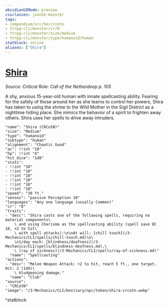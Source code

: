 ```yaml
---
obsidianUIMode: preview
cssclasses: json5e-monster
tags:
- compendium/src/5e/crcotn
- ttrpg-cli/monster/cr/0
- ttrpg-cli/monster/size/medium
- ttrpg-cli/monster/type/humanoid/human
statblock: inline
aliases: ["Shira"]
---
```

# [Shira](3-Mechanics\CLI\bestiary\npc/shira-crcotn.md)
*Source: Critical Role: Call of the Netherdeep p. 105*  

A shy, anxious 15-year-old human with innate spellcasting ability. Fearing for the safety of those around her as she learns to control her powers, Shira has taken to using the shrine to the Wild Mother in the Sigil District as a nighttime hiding place. She mimics the behavior of a spirit to frighten away others. Shira uses her spells to drive away intruders.

```statblock
"name": "Shira (CRCotN)"
"size": "Medium"
"type": "humanoid"
"subtype": "human"
"alignment": "Chaotic Good"
"ac": !!int "10"
"hp": !!int "4"
"hit_dice": "1d8"
"stats":
- !!int "10"
- !!int "10"
- !!int "10"
- !!int "10"
- !!int "10"
- !!int "10"
"speed": "30 ft."
"senses": "passive Perception 10"
"languages": "Any one language (usually Common)"
"cr": "0"
"traits":
- "desc": "Shira casts one of the following spells, requiring no material components\
    \ and using Charisma as the spellcasting ability (spell save DC 10, +2 to hit\
    \ with spell attacks):\n\nAt will: [chill touch](/3-Mechanics/CLI/spells/chill-touch.md)\n\
    \n1/day each: [blindness/deafness](/3-Mechanics/CLI/spells/blindness-deafness.md),\
    \ [ray of sickness](/3-Mechanics/CLI/spells/ray-of-sickness.md)"
  "name": "Spellcasting"
"actions":
- "desc": "Melee Weapon Attack: +2 to hit, reach 5 ft., one target. Hit: 2 (1d4)\
    \ bludgeoning damage."
  "name": "Club"
"source":
- "CRCotN"
"image": "/3-Mechanics/CLI/bestiary/npc/token/shira-crcotn.webp"
```
^statblock